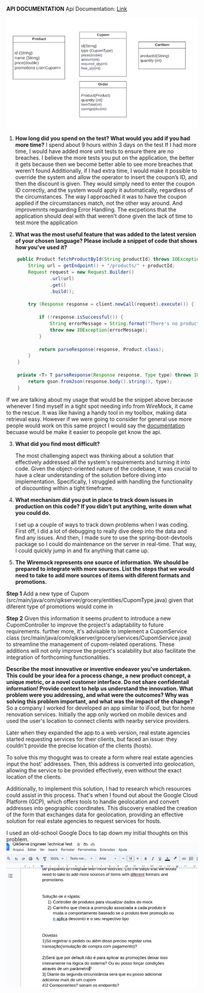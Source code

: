 **API DOCUMENTATION**
Api Documentation: [Link](https://immense-thicket-69297-ae6d8599f1bc.herokuapp.com/api-docs/)

![Image Description](imgs/diagram.png)

1. **How long did you spend on the test? What would you add if you had more time?**
   I spend about 9 hours within 3 days on the test
   If I had more time, I would have added more unit tests to ensure there are no breaches. I believe the more tests you put on the application, the better it gets because then we become better able to see more breaches that weren't found
   Additionally, if I had extra time, I would make it possible to override the system and allow the operator to insert the coupon’s ID, and then the discount is given. They would simply need to enter the coupon ID correctly, and the system would apply it automatically, regardless of the circumstances. The way I approached it was to have the coupon applied if the circumstances match, not the other way around.
   And improvemnts reguarding Error Handling. The excpetions that the application should deal with that weren't done given the lack of time to test more the application

2. **What was the most useful feature that was added to the latest version of your chosen language? Please include a snippet of code that shows how you've used it?**

```java
    public Product fetchProductById(String productId) throws IOException {
        String url = getEndpoint() + "/products/" + productId;
        Request request = new Request.Builder()
                .url(url)
                .get()
                .build();

        try (Response response = client.newCall(request).execute()) {

            if (!response.isSuccessful()) {
                String errorMessage = String.format("There's no product with ID %s: %s", productId, response);
                throw new IOException(errorMessage);
            }

            return parseResponse(response, Product.class);
        }
    }

    private <T> T parseResponse(Response response, Type type) throws IOException {
        return gson.fromJson(response.body().string(), type);
    }
```

If we are talking about my usage that would be the snippet above because whenever I find myself in a tight spot needing info from WireMock, it came to the rescue. It was like having a handy tool in my toolbox, making data retrieval easy.
However if we were going to consider for general use more people would work on this same project I would say the [documentation](https://immense-thicket-69297-ae6d8599f1bc.herokuapp.com/api-docs/) becuase would be make it easier to peopole get know the api.

3. **What did you find most difficult?**

   The most challenging aspect was thinking about a solution that effectively addressed all the system's requirements and turning it into code. Given the object-oriented nature of the codebase, it was crucial to have a clear understanding of the solution before diving into implementation. Specifically, I struggled with handling the functionality of discounting within a tight timeframe.

4. **What mechanism did you put in place to track down issues in production on this code? If you didn’t put anything, write down what you could do.**

   I set up a couple of ways to track down problems when I was coding. First off, I did a lot of debugging to really dive deep into the data and find any issues. And then, I made sure to use the spring-boot-devtools package so I could do maintenance on the server in real-time. That way, I could quickly jump in and fix anything that came up.

5. **The Wiremock represents one source of information. We should be prepared to integrate with more sources. List the steps that we would need to take to add more sources of items with diferent formats and promotions.**

**Step 1**
Add a new type of Cupom (src/main/java/com/qikserver/grocery/entities/CupomType.java)
given that diferent type of promotions would come in

**Step 2**
Given this information it seems prudent to introduce a new CupomController to improve the project's adaptability to future requirements. further more, it's advisable to implement a CupomService class (src/main/java/com/qikserver/grocery/services/CupomService.java) to streamline the management of cupom-related operations. These additions will not only improve the project's scalability but also facilitate the integration of forthcoming functionalities.

**Describe the most innovative or inventive endeavor you've undertaken. This could be your idea for a process change, a new product concept, a unique metric, or a novel customer interface. Do not share confidentail information! Provide context to help us understand the innovation. What problem were you addressing, and what were the outcomes? Why was solving this problem important, and what was the impact of the change?**
So a company I worked for developed an app similar to iFood, but for home renovation services. Initially the app only worked on mobile devices and used the user's location to connect clients with nearby service providers.

Later when they expanded the app to a web version, real estate agencies started requesting services for their clients, but faced an issue: they couldn't provide the precise location of the clients (hosts).

To solve this my thogught was to create a form where real estate agencies input the host' addresses. Then, this address is converted into geolocation, allowing the service to be provided effectively, even without the exact location of the clients.

Additionally, to implement this solution, I had to research which resources could assist in this process. That's when I found out about the Google Cloud Platform (GCP), which offers tools to handle geolocation and convert addresses into geographic coordinates. This discovery enabled the creation of the form that exchanges data for geolocation, providing an effective solution for real estate agencies to request services for hosts.

I used an old-school Google Docs to tap down my initial thoughts on this problem.
![Image Description](imgs/screenshot.png)
